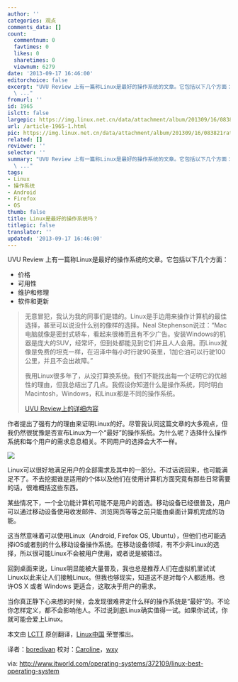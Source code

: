 ```yaml
---
author: ''
categories: 观点
comments_data: []
count:
  commentnum: 0
  favtimes: 0
  likes: 0
  sharetimes: 0
  viewnum: 6279
date: '2013-09-17 16:46:00'
editorchoice: false
excerpt: "UVU Review 上有一篇称Linux是最好的操作系统的文章。它包括以下几个方面：\r\n\r\n价格\r\n可用性\r\n维护和修理\r\n软件和更新\r\n\r\n\r\n无意冒犯，我认为我的同事们是错的。Linux是手边用来操作计算机的最佳选择，甚至可以说没什么别的
  \ ..."
fromurl: ''
id: 1965
islctt: false
largepic: https://img.linux.net.cn/data/attachment/album/201309/16/083821ratt5anvxirt1si1.jpeg
url: /article-1965-1.html
pic: https://img.linux.net.cn/data/attachment/album/201309/16/083821ratt5anvxirt1si1.jpeg.thumb.jpg
related: []
reviewer: ''
selector: ''
summary: "UVU Review 上有一篇称Linux是最好的操作系统的文章。它包括以下几个方面：\r\n\r\n价格\r\n可用性\r\n维护和修理\r\n软件和更新\r\n\r\n\r\n无意冒犯，我认为我的同事们是错的。Linux是手边用来操作计算机的最佳选择，甚至可以说没什么别的
  \ ..."
tags:
- Linux
- 操作系统
- Android
- Firefox
- OS
thumb: false
title: Linux是最好的操作系统吗？
titlepic: false
translator: ''
updated: '2013-09-17 16:46:00'
---
```


UVU Review 上有一篇称Linux是最好的操作系统的文章。它包括以下几个方面：


* 价格
* 可用性
* 维护和修理
* 软件和更新



> 
> 无意冒犯，我认为我的同事们是错的。Linux是手边用来操作计算机的最佳选择，甚至可以说没什么别的像样的选择。Neal Stephenson说过：“Mac电脑就像是密封式轿车，看起来很棒而且有不少广告。安装Windows的机器是庞大的SUV，经常坏，但到处都能见到它们并且人人会用。而Linux就像是免费的坦克一样，在沼泽中每小时行驶90英里，1加仑油可以行驶100公里，并且不会出故障。”
> 
> 
> 我用Linux很多年了，从没打算换系统。我们不能找出每一个证明它的优越性的理由，但我总结出了几点。我假设你知道什么是操作系统，同时明白Macintosh，Windows，和Linux都是不同的操作系统。
> 
> 
> [UVU Review上的详细内容](http://www.uvureview.com/2013/09/07/linux-is-clearly-the-superior-operating-system/) 
> 
> 
> 


作者提出了强有力的理由来证明Linux的好。尽管我认同这篇文章的大多观点，但我仍然很犹豫是否宣布Linux为一个“最好”的操作系统。为什么呢？选择什么操作系统和每个用户的需求息息相关。不同用户的选择会大不一样。


![](https://img.linux.net.cn/data/attachment/album/201309/16/083821ratt5anvxirt1si1.jpeg)


Linux可以很好地满足用户的全部需求及其中的一部分。不过话说回来，也可能满足不了。不去挖掘谁是适用的个体以及他们在使用计算机方面究竟有那些日常需要的话，很难概括这些东西。


某些情况下，一个全功能计算机可能不是用户的首选。移动设备已经很普及，用户可以通过移动设备使用收发邮件、浏览网页等等之前只能由桌面计算机完成的功能。


这当然意味着可以使用Linux（Android, Firefox OS, Ubuntu），但他们也可能选择iOS或者别的什么移动设备操作系统。在移动设备领域，有不少非Linux的选择，所以很可能Linux不会被用户使用，或者说是被错过。


回到桌面来说，Linux明显能被大量普及，我也总是推荐人们在虚拟机里试试Linux以此来让人们接触Linux。但我也够现实，知道这不是对每个人都适用。也许OS X 或者 Windows 更适合，这取决于用户的需求。


当你真正静下心来想的时候，会发现很难界定什么样的操作系统是“最好”的。不论你怎样定义，都不会影响他人。不过说到底Linux确实值得一试。如果你试试，你就可能会爱上Linux。


 


本文由 [LCTT](https://github.com/LCTT/TranslateProject) 原创翻译，[Linux中国](http://linux.cn/portal.php) 荣誉推出。


译者：[boredivan](http://linux.cn/space/boredivan) 校对：[Caroline](space/caroline)，[wxy](space/wxy)


via: <http://www.itworld.com/operating-systems/372109/linux-best-operating-system>
